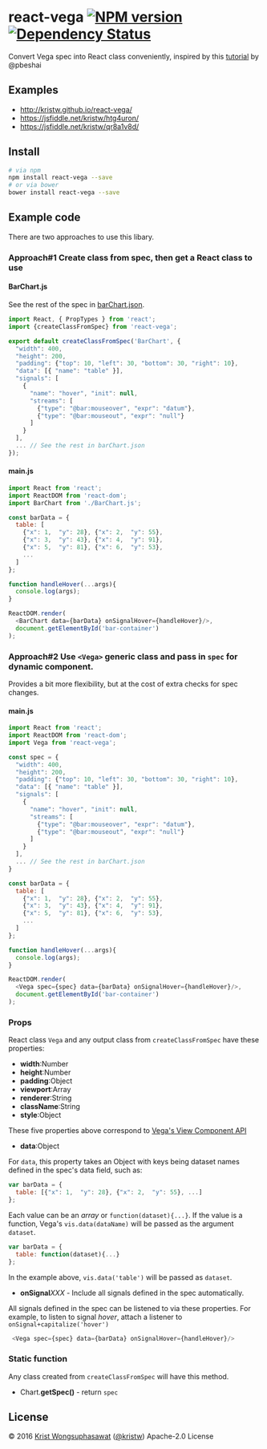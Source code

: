 <!--**Introduction**-->
<!--| [API Reference](https://github.com/kristw/react-vega/blob/master/docs/api.md)-->
<!--| [Demo](https://kristw.github.io/react-vega)-->

# react-vega [![NPM version][npm-image]][npm-url] [![Dependency Status][daviddm-image]][daviddm-url]

<!--[![Build Status][travis-image]][travis-url]-->

Convert Vega spec into React class conveniently, inspired by this [tutorial](https://medium.com/@pbesh/react-and-vega-an-alternative-visualization-example-cd76e07dc1cd#.omslw1xy8) by @pbeshai

## Examples

- http://kristw.github.io/react-vega/
- https://jsfiddle.net/kristw/htg4uron/
- https://jsfiddle.net/kristw/qr8a1v8d/

## Install

```bash
# via npm
npm install react-vega --save
# or via bower
bower install react-vega --save
```

## Example code

There are two approaches to use this libary.

### Approach#1 Create class from spec, then get a React class to use

#### BarChart.js

See the rest of the spec in [barChart.json](examples/barChart.json).

```javascript
import React, { PropTypes } from 'react';
import {createClassFromSpec} from 'react-vega';

export default createClassFromSpec('BarChart', {
  "width": 400,
  "height": 200,
  "padding": {"top": 10, "left": 30, "bottom": 30, "right": 10},
  "data": [{ "name": "table" }],
  "signals": [
    {
      "name": "hover", "init": null,
      "streams": [
        {"type": "@bar:mouseover", "expr": "datum"},
        {"type": "@bar:mouseout", "expr": "null"}
      ]
    }
  ],
  ... // See the rest in barChart.json
});
```

#### main.js

```javascript
import React from 'react';
import ReactDOM from 'react-dom';
import BarChart from './BarChart.js';

const barData = {
  table: [
    {"x": 1,  "y": 28}, {"x": 2,  "y": 55},
    {"x": 3,  "y": 43}, {"x": 4,  "y": 91},
    {"x": 5,  "y": 81}, {"x": 6,  "y": 53},
    ...
  ]
};

function handleHover(...args){
  console.log(args);
}

ReactDOM.render(
  <BarChart data={barData} onSignalHover={handleHover}/>,
  document.getElementById('bar-container')
);
```

### Approach#2 Use `<Vega>` generic class and pass in `spec` for dynamic component.

Provides a bit more flexibility, but at the cost of extra checks for spec changes.

#### main.js

```javascript
import React from 'react';
import ReactDOM from 'react-dom';
import Vega from 'react-vega';

const spec = {
  "width": 400,
  "height": 200,
  "padding": {"top": 10, "left": 30, "bottom": 30, "right": 10},
  "data": [{ "name": "table" }],
  "signals": [
    {
      "name": "hover", "init": null,
      "streams": [
        {"type": "@bar:mouseover", "expr": "datum"},
        {"type": "@bar:mouseout", "expr": "null"}
      ]
    }
  ],
  ... // See the rest in barChart.json
}

const barData = {
  table: [
    {"x": 1,  "y": 28}, {"x": 2,  "y": 55},
    {"x": 3,  "y": 43}, {"x": 4,  "y": 91},
    {"x": 5,  "y": 81}, {"x": 6,  "y": 53},
    ...
  ]
};

function handleHover(...args){
  console.log(args);
}

ReactDOM.render(
  <Vega spec={spec} data={barData} onSignalHover={handleHover}/>,
  document.getElementById('bar-container')
);
```

### Props

React class `Vega` and any output class from `createClassFromSpec` have these properties:

- **width**:Number
- **height**:Number
- **padding**:Object
- **viewport**:Array
- **renderer**:String
- **className**:String
- **style**:Object

These five properties above correspond to [Vega's View Component API](https://github.com/vega/vega/wiki/Runtime#view-component-api)

- **data**:Object

For `data`, this property takes an Object with keys being dataset names defined in the spec's data field, such as:

```javascript
var barData = {
  table: [{"x": 1,  "y": 28}, {"x": 2,  "y": 55}, ...]
};
```

Each value can be an *array* or `function(dataset){...}`. If the value is a function, Vega's `vis.data(dataName)` will be passed as the argument `dataset`.

```javascript
var barData = {
  table: function(dataset){...}
};
```
In the example above, `vis.data('table')` will be passed as `dataset`.

- **onSignal***XXX* - Include all signals defined in the spec automatically.

All signals defined in the spec can be listened to via these properties.
For example, to listen to signal *hover*, attach a listener to `onSignal+capitalize('hover')`

```javascript
 <Vega spec={spec} data={barData} onSignalHover={handleHover}/>
```

### Static function

Any class created from `createClassFromSpec` will have this method.

- Chart.**getSpec()** - return `spec`

## License

© 2016 [Krist Wongsuphasawat](http://kristw.yellowpigz.com)  ([@kristw](https://twitter.com/kristw)) Apache-2.0 License

[npm-image]: https://badge.fury.io/js/react-vega.svg
[npm-url]: https://npmjs.org/package/react-vega
[travis-image]: https://travis-ci.org/kristw/react-vega.svg?branch=master
[travis-url]: https://travis-ci.org/kristw/react-vega
[daviddm-image]: https://david-dm.org/kristw/react-vega.svg?theme=shields.io
[daviddm-url]: https://david-dm.org/kristw/react-vega